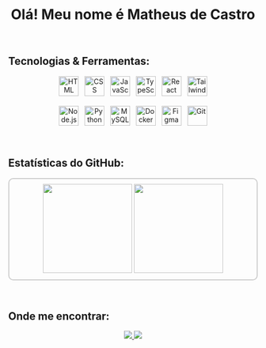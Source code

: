 <h1 align="center">Olá! Meu nome é Matheus de Castro</h1>

&nbsp;

## Tecnologias & Ferramentas:

<div align="center">
  <img src="https://cdn.jsdelivr.net/gh/devicons/devicon/icons/html5/html5-original.svg" height="40" alt="HTML"/> &nbsp;
  <img src="https://cdn.jsdelivr.net/gh/devicons/devicon/icons/css3/css3-original.svg" height="40" alt="CSS"/> &nbsp;
  <img src="https://cdn.jsdelivr.net/gh/devicons/devicon/icons/javascript/javascript-original.svg" height="40" alt="JavaScript"/> &nbsp;
  <img src="https://cdn.jsdelivr.net/gh/devicons/devicon/icons/typescript/typescript-original.svg" height="40" alt="TypeScript"/> &nbsp;
  <img src="https://cdn.jsdelivr.net/gh/devicons/devicon/icons/react/react-original.svg" height="40" alt="React"/> &nbsp;
  <img src="https://cdn.jsdelivr.net/gh/devicons/devicon/icons/tailwindcss/tailwindcss-original.svg" height="40" alt="TailwindCSS"/>  
  <br><br>
  <img src="https://cdn.jsdelivr.net/gh/devicons/devicon/icons/nodejs/nodejs-original.svg" height="40" alt="Node.js"/> &nbsp;
  <img src="https://cdn.jsdelivr.net/gh/devicons/devicon/icons/python/python-original.svg" height="40" alt="Python"/> &nbsp;
  <img src="https://cdn.jsdelivr.net/gh/devicons/devicon/icons/mysql/mysql-original.svg" height="40" alt="MySQL"/> &nbsp;
  <img src="https://cdn.jsdelivr.net/gh/devicons/devicon/icons/docker/docker-original.svg" height="40" alt="Docker"/> &nbsp;
  <img src="https://cdn.jsdelivr.net/gh/devicons/devicon/icons/figma/figma-original.svg" height="40" alt="Figma"/> &nbsp;
  <img src="https://cdn.jsdelivr.net/gh/devicons/devicon/icons/git/git-original.svg" height="40" alt="Git"/>
</div>

&nbsp;

## Estatísticas do GitHub:

<div align="center" style="border: 2px solid #ccc; border-radius: 10px; padding: 10px;">
  <img height="180em" src="https://github-readme-stats.vercel.app/api?username=Matheus-Roberto-Castro&show_icons=true&theme=github_dark&hide_border=false"/>
  <img height="180em" src="https://github-readme-stats.vercel.app/api/top-langs/?username=Matheus-Roberto-Castro&layout=compact&langs_count=7&theme=github_dark&hide_border=false"/>
</div>

&nbsp;

## Onde me encontrar:

<div align="center">
  <a href="mailto:matheus.matheusrcastros@gmail.com">
    <img src="https://img.shields.io/badge/Gmail-D14836?style=for-the-badge&logo=gmail&logoColor=white"/>
  </a>
  <a href="https://www.linkedin.com/in/matheus-r-castro-70091a32b/" target="_blank">
    <img src="https://img.shields.io/badge/LinkedIn-0077B5?style=for-the-badge&logo=linkedin&logoColor=white"/>
  </a>
</div>
